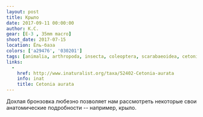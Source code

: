 ```yaml
---
layout: post
title: Крыло
date: 2017-09-11 00:00:00
author: К.С.
gear: [E-3 , 35mm macro]
shoot_date: 2017-07-15
location: Ёль-база
colors: ['a29476', '030201']
tags: [animalia, arthropoda, insecta, coleoptera, scarabaeoidea, cetoniidae, cetonia, cetonia aurata]
links:
  -
    href: http://www.inaturalist.org/taxa/52402-Cetonia-aurata
    info: inat
    title: Cetonia aurata
---
```

Дохлая бронзовка любезно позволяет нам рассмотреть некоторые свои анатомические подробности -- например, крыло.
